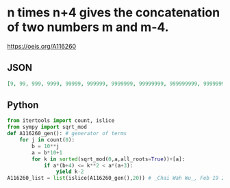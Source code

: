 # n times n\+4 gives the concatenation of two numbers m and m\-4\.
https://oeis.org/A116260
## JSON
```JSON
[9, 99, 999, 9999, 99999, 999999, 9999999, 99999999, 999999999, 9999999999, 36363636362, 45454545453, 54545454544, 63636363635, 72727272726, 81818181817, 90909090908, 99999999999, 999999999999, 9999999999999]
```
## Python
```Python
from itertools import count, islice
from sympy import sqrt_mod
def A116260_gen(): # generator of terms
    for j in count(0):
        b = 10**j
        a = b*10+1
        for k in sorted(sqrt_mod(0,a,all_roots=True))+[a]:
            if a*(b+4) <= k**2 < a*(a+3):
                yield k-2
A116260_list = list(islice(A116260_gen(),20)) # _Chai Wah Wu_, Feb 19 2024
```

